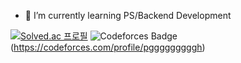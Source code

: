 - 🌱 I’m currently learning PS/Backend Development

[![Solved.ac
프로필](http://mazassumnida.wtf/api/mini/generate_badge?boj=pgggggggggh)](https://solved.ac/pgggggggggh) ![Codeforces Badge](https://codeforces-readme-stats.vercel.app/api/badge?username=pgggggggggh)(https://codeforces.com/profile/pgggggggggh)

<!-- ![Codeforces Badge](https://codeforces-readme-stats.vercel.app/api/badge?username=redheadphone) -->

<!--
**pggggggggh/pggggggggh** is a ✨ _special_ ✨ repository because its `README.md` (this file) appears on your GitHub profile.

Here are some ideas to get you started:

- 🔭 I’m currently working on ...
- 🌱 I’m currently learning ...
- 👯 I’m looking to collaborate on ...
- 🤔 I’m looking for help with ...
- 💬 Ask me about ...
- 📫 How to reach me: ...
- 😄 Pronouns: ...
- ⚡ Fun fact: ...
-->
